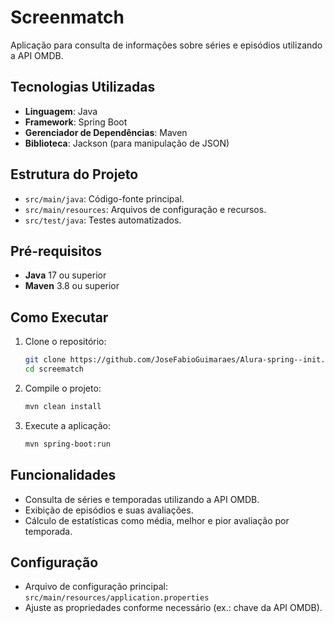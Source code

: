 # Screenmatch

Aplicação para consulta de informações sobre séries e episódios utilizando a API OMDB.

## Tecnologias Utilizadas

- **Linguagem**: Java
- **Framework**: Spring Boot
- **Gerenciador de Dependências**: Maven
- **Biblioteca**: Jackson (para manipulação de JSON)

## Estrutura do Projeto

- `src/main/java`: Código-fonte principal.
- `src/main/resources`: Arquivos de configuração e recursos.
- `src/test/java`: Testes automatizados.

## Pré-requisitos

- **Java** 17 ou superior
- **Maven** 3.8 ou superior

## Como Executar

1. Clone o repositório:
   ```bash
   git clone https://github.com/JoseFabioGuimaraes/Alura-spring--init.git
   cd screematch
   ```

2. Compile o projeto:
   ```bash
   mvn clean install
   ```

3. Execute a aplicação:
   ```bash
   mvn spring-boot:run
   ```

## Funcionalidades

- Consulta de séries e temporadas utilizando a API OMDB.
- Exibição de episódios e suas avaliações.
- Cálculo de estatísticas como média, melhor e pior avaliação por temporada.

## Configuração

- Arquivo de configuração principal: `src/main/resources/application.properties`
- Ajuste as propriedades conforme necessário (ex.: chave da API OMDB).

